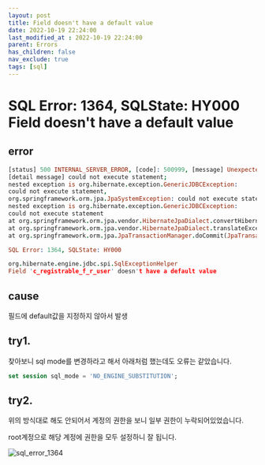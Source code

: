 ```yaml
---
layout: post
title: Field doesn't have a default value
date: 2022-10-19 22:24:00
last_modified_at : 2022-10-19 22:24:00
parent: Errors
has_children: false
nav_exclude: true
tags: [sql]
---
```


# SQL Error: 1364, SQLState: HY000 Field doesn't have a default value

## error

```prolog
[status] 500 INTERNAL_SERVER_ERROR, [code]: 500999, [message] Unexpected error occurred., 
[detail message] could not execute statement; 
nested exception is org.hibernate.exception.GenericJDBCException: 
could not execute statement, 
org.springframework.orm.jpa.JpaSystemException: could not execute statement; 
nested exception is org.hibernate.exception.GenericJDBCException: 
could not execute statement 
at org.springframework.orm.jpa.vendor.HibernateJpaDialect.convertHibernateAccessException(HibernateJpaDialect.java:331) 
at org.springframework.orm.jpa.vendor.HibernateJpaDialect.translateExceptionIfPossible(HibernateJpaDialect.java:233) 
at org.springframework.orm.jpa.JpaTransactionManager.doCommit(JpaTransactionManager.java:566) 

SQL Error: 1364, SQLState: HY000

org.hibernate.engine.jdbc.spi.SqlExceptionHelper
Field 'c_registrable_f_r_user' doesn't have a default value
```

## cause

필드에 default값을 지정하지 않아서 발생

## try1.

찾아보니 sql mode를 변경하라고 해서 아래처럼 했는데도 오류는 같았습니다.

```sql
set session sql_mode = 'NO_ENGINE_SUBSTITUTION';
```

## try2.

위의 방식대로 해도 안되어서 계정의 권한을 보니 일부 권한이 누락되어있었습니다.

root계정으로 해당 계정에 권한을 모두 설정하니 잘 됩니다.

![sql_error_1364](../img/sql_error_1364.png)
